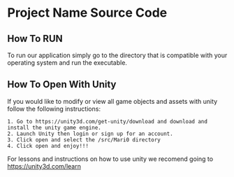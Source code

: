 # Project Name Source Code

How To RUN
------------------------------------------------------------------------------------------------------------------------------------------
To run our application simply go to the directory that is compatible with your operating system and run the executable.

How To Open With Unity
------------------------------------------------------------------------------------------------------------------------------------------
If you would like to modify or view all game objects and assets with unity follow the following instructions:

	1. Go to https://unity3d.com/get-unity/download and download and install the unity game engine.
	2. Launch Unity then login or sign up for an account.
	3. Click open and select the /src/Mari0 directory
	4. Click open and enjoy!!!

For lessons and instructions on how to use unity we recomend going to https://unity3d.com/learn 
